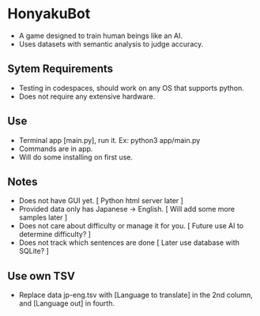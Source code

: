 # HonyakuBot
- A game designed to train human beings like an AI. 
- Uses datasets with semantic analysis to judge accuracy.

## Sytem Requirements
- Testing in codespaces, should work on any OS that supports python.
- Does not require any extensive hardware.

## Use
- Terminal app [main.py], run it. Ex: python3 app/main.py
- Commands are in app.
- Will do some installing on first use.

## Notes
- Does not have GUI yet. [ Python html server later ]
- Provided data only has Japanese -> English. [ Will add some more samples later ]
- Does not care about difficulty or manage it for you. [ Future use AI to determine difficulty? ]
- Does not track which sentences are done [ Later use database with SQLite? ]

## Use own TSV
- Replace data jp-eng.tsv with [Language to translate] in the 2nd column, and [Language out] in fourth. 
